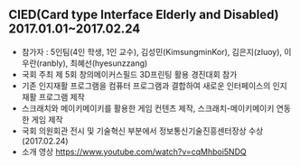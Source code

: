 ## CIED(Card type Interface Elderly and Disabled) 2017.01.01~2017.02.24

* 참가자 : 5인팀(4인 학생, 1인 교수), 김성민(KimsungminKor), 김은지(zluoy), 이우란(ranbly), 최혜선(hyesunzzang)
* 국회 주최 제 5회 창의메이커스필드 3D프린팅 활용 경진대회 참가
* 기존 인지재활 프로그램을 컴퓨터 프로그램과 결합하여 새로운 인터페이스의 인지재활 프로그램 제작
* 스크래치와 메이키메이키를 활용한 게임 컨텐츠 제작, 스크래치-메이키메이키 연동한 게임 제작
* 국회 의원회관 전시 및 기술혁신 부분에서 정보통신기술진흥센터장상 수상 (2017.02.24)
* 소개 영상 https://www.youtube.com/watch?v=cqMhboi5NDQ
